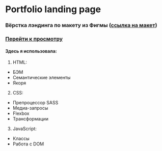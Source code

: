 # Portfolio landing page
### Вёрстка лэндинга по макету из Фигмы ([ссылка на макет](https://www.figma.com/file/5D9pDuLtS042hzaoN69Kd7/Free--Landing--Page-Template?node-id=0%3A1))
### [Перейти к просмотру](https://landing-saydazimova.netlify.app/)
#### Здесь я использовала:
1. HTML:
- БЭМ
- Семантические элементы
- Якоря
2. CSS:
- Препроцессор SASS
- Медиа-запросы
- Flexbox
- Трансформации
3. JavaScript:
- Классы
- Работа с DOM
